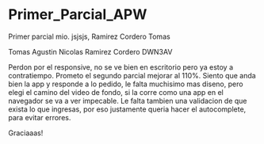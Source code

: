 # Primer_Parcial_APW
 Primer parcial mio. jsjsjs, Ramirez Cordero Tomas

Tomas Agustin Nicolas Ramirez Cordero
DWN3AV

Perdon por el responsive, no se ve bien en escritorio pero ya estoy a contratiempo. Prometo el segundo parcial mejorar al 110%. Siento que anda bien la app y responde a lo pedido, le falta muchisimo mas diseno, pero elegi el camino del video de fondo, si la corre como una app en el navegador se va a ver impecable. 
Le falta tambien una validacion de que exista lo que ingresas, por eso justamente queria hacer el autocomplete, para evitar errores.

Graciaaas! 
